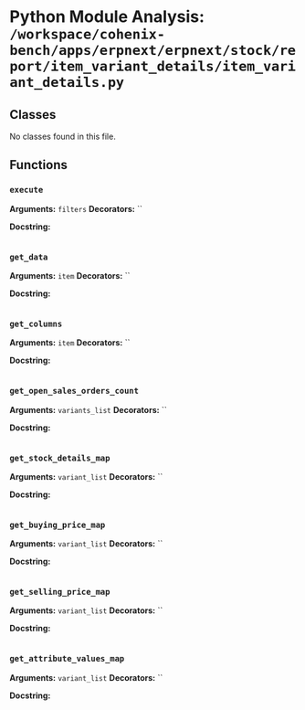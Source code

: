 # Python Module Analysis: `/workspace/cohenix-bench/apps/erpnext/erpnext/stock/report/item_variant_details/item_variant_details.py`

## Classes

No classes found in this file.


## Functions

### `execute`
**Arguments:** `filters`
**Decorators:** ``

**Docstring:**
```

```
### `get_data`
**Arguments:** `item`
**Decorators:** ``

**Docstring:**
```

```
### `get_columns`
**Arguments:** `item`
**Decorators:** ``

**Docstring:**
```

```
### `get_open_sales_orders_count`
**Arguments:** `variants_list`
**Decorators:** ``

**Docstring:**
```

```
### `get_stock_details_map`
**Arguments:** `variant_list`
**Decorators:** ``

**Docstring:**
```

```
### `get_buying_price_map`
**Arguments:** `variant_list`
**Decorators:** ``

**Docstring:**
```

```
### `get_selling_price_map`
**Arguments:** `variant_list`
**Decorators:** ``

**Docstring:**
```

```
### `get_attribute_values_map`
**Arguments:** `variant_list`
**Decorators:** ``

**Docstring:**
```

```

